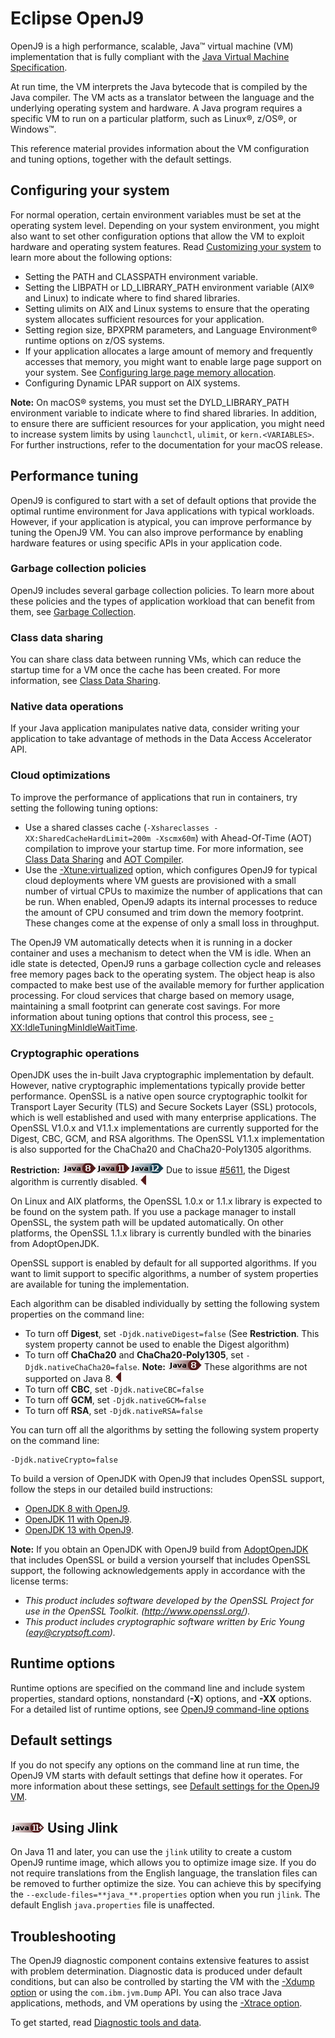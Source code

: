 <!--
* Copyright (c) 2017, 2019 IBM Corp. and others
*
* This program and the accompanying materials are made
* available under the terms of the Eclipse Public License 2.0
* which accompanies this distribution and is available at
* https://www.eclipse.org/legal/epl-2.0/ or the Apache
* License, Version 2.0 which accompanies this distribution and
* is available at https://www.apache.org/licenses/LICENSE-2.0.
*
* This Source Code may also be made available under the
* following Secondary Licenses when the conditions for such
* availability set forth in the Eclipse Public License, v. 2.0
* are satisfied: GNU General Public License, version 2 with
* the GNU Classpath Exception [1] and GNU General Public
* License, version 2 with the OpenJDK Assembly Exception [2].
*
* [1] https://www.gnu.org/software/classpath/license.html
* [2] http://openjdk.java.net/legal/assembly-exception.html
*
* SPDX-License-Identifier: EPL-2.0 OR Apache-2.0 OR GPL-2.0 WITH
* Classpath-exception-2.0 OR LicenseRef-GPL-2.0 WITH Assembly-exception
-->

# Eclipse OpenJ9

OpenJ9 is a high performance, scalable, Java&trade; virtual machine (VM) implementation that is fully compliant with the [Java Virtual Machine Specification](https://docs.oracle.com/javase/specs/index.html).

At run time, the VM interprets the Java bytecode that is compiled by the Java compiler. The VM acts as a translator between the language and the underlying operating system and hardware. A Java program requires a specific VM to run on a particular platform, such as Linux&reg;, z/OS&reg;, or Windows&trade;.

This reference material provides information about the VM configuration and tuning options, together with the default settings.


## Configuring your system

For normal operation, certain environment variables must be set at the operating system level. Depending on your system environment, you might also want to set other configuration options that allow the VM to exploit hardware and operating system features. Read [Customizing your system](https://www.ibm.com/support/knowledgecenter/SSYKE2_8.0.0/com.ibm.java.vm.80.doc/docs/j9_configure.html) to learn more about the following options:

- Setting the PATH and CLASSPATH environment variable.
- Setting the LIBPATH or LD_LIBRARY_PATH environment variable (AIX&reg; and Linux) to indicate where to find shared libraries.
- Setting ulimits on AIX and Linux systems to ensure that the operating system allocates sufficient resources for your application.
- Setting region size, BPXPRM parameters, and Language Environment&reg; runtime options on z/OS systems.
- If your application allocates a large amount of memory and frequently accesses that memory, you might want to enable large page support on your system. See [Configuring large page memory allocation](https://www.ibm.com/support/knowledgecenter/SSYKE2_8.0.0/com.ibm.java.vm.80.doc/docs/j9_configure_large_page.html).
- Configuring Dynamic LPAR support on AIX systems.

<i class="fa fa-pencil-square-o" aria-hidden="true"></i> **Note:** On macOS&reg; systems, you must set the DYLD_LIBRARY_PATH environment variable to indicate where to find shared libraries. In addition, to ensure there are sufficient resources for your application, you might need to increase system limits by using `launchctl`, `ulimit`, or `kern.<VARIABLES>`. For further instructions, refer to the documentation for your macOS release.  

## Performance tuning

OpenJ9 is configured to start with a set of default options that provide the optimal runtime environment for Java applications with typical workloads. However, if your application is atypical, you can improve performance by tuning the OpenJ9 VM. You can also improve performance by enabling hardware features or using specific APIs in your application code.

### Garbage collection policies
OpenJ9 includes several garbage collection policies. To learn more about these policies and the types of application workload that can benefit from them, see [Garbage Collection](gc.md).

### Class data sharing
You can share class data between running VMs, which can reduce the startup time for a VM once the cache has been created. For more information, see [Class Data Sharing](shrc.md).

### Native data operations
If your Java application manipulates native data, consider writing your application to take advantage of methods in the Data Access Accelerator API.

### Cloud optimizations  
To improve the performance of applications that run in containers, try setting the following tuning options:

  - Use a shared classes cache (`-Xshareclasses -XX:SharedCacheHardLimit=200m -Xscmx60m`) with Ahead-Of-Time (AOT) compilation to improve your startup time. For more information, see [Class Data Sharing](shrc.md) and [AOT Compiler](aot.md).
  - Use the [-Xtune:virtualized](xtunevirtualized.md) option, which configures OpenJ9 for typical cloud deployments where VM guests are provisioned with a small number of virtual CPUs to maximize the number of applications that can be run. When enabled, OpenJ9 adapts its internal processes to reduce the amount of CPU consumed and trim down the memory footprint. These changes come at the expense of only a small loss in throughput.

  The OpenJ9 VM automatically detects when it is running in a docker container and uses a mechanism to detect when the VM is idle. When an idle state is detected, OpenJ9 runs a garbage collection cycle and releases free memory pages back to the operating system. The object heap is also compacted to make best use of the available memory for further application processing. For cloud services that charge based on memory usage, maintaining a small footprint can generate cost savings. For more information about tuning options that control this process, see [-XX:IdleTuningMinIdleWaitTime](xxidletuningminidlewaittime.md).

### Cryptographic operations

OpenJDK uses the in-built Java cryptographic implementation by default. However, native cryptographic implementations
typically provide better performance. OpenSSL is a native open source cryptographic toolkit for Transport Layer Security (TLS) and
Secure Sockets Layer (SSL) protocols, which is well established and used with many enterprise applications. The OpenSSL V1.0.x and V1.1.x implementations are currently supported for the Digest, CBC, GCM, and RSA algorithms. The OpenSSL V1.1.x implementation is also supported for the ChaCha20 and ChaCha20-Poly1305 algorithms.

<i class="fa fa-exclamation-triangle" aria-hidden="true"></i> **Restriction:** ![Start of content that applies to Java 8 (LTS)](cr/java8.png)![Start of content that applies to Java 11 (LTS)](cr/java11.png)![Start of content that applies to Java 12](cr/java12.png) Due to issue [#5611](https://github.com/eclipse/openj9/issues/5611), the Digest algorithm is currently disabled. ![End of content that applies to Java 8, 11, and 12)](cr/java_close_lts.png)

On Linux and AIX platforms, the OpenSSL 1.0.x or 1.1.x library is expected to be found on the system path. If you use a package manager to install OpenSSL, the system path will be updated automatically. On other platforms, the OpenSSL 1.1.x library is currently bundled with the binaries from AdoptOpenJDK.

OpenSSL support is enabled by default for all supported algorithms. If you want to limit support to specific algorithms, a number of
system properties are available for tuning the implementation.

Each algorithm can be disabled individually by setting the following system properties on the command line:

- To turn off **Digest**, set `-Djdk.nativeDigest=false` (See **Restriction**. This system property cannot be used to enable the Digest algorithm)
- To turn off **ChaCha20** and **ChaCha20-Poly1305**, set `-Djdk.nativeChaCha20=false`. <i class="fa fa-pencil-square-o" aria-hidden="true"></i> **Note:** ![Start of content that applies to Java 8 (LTS)](cr/java8.png) These algorithms are not supported on Java 8. ![End of content that applies only to Java 8 (LTS)](cr/java_close_lts.png)
- To turn off **CBC**, set `-Djdk.nativeCBC=false`
- To turn off **GCM**, set `-Djdk.nativeGCM=false`
- To turn off **RSA**, set `-Djdk.nativeRSA=false`

You can turn off all the algorithms by setting the following system property on the command line:

```
-Djdk.nativeCrypto=false
```

To build a version of OpenJDK with OpenJ9 that includes OpenSSL support, follow the steps in our detailed build instructions:

- [OpenJDK 8 with OpenJ9](https://github.com/eclipse/openj9/blob/master/doc/build-instructions/Build_Instructions_V8.md).
- [OpenJDK 11 with OpenJ9](https://github.com/eclipse/openj9/blob/master/doc/build-instructions/Build_Instructions_V11.md).
- [OpenJDK 13 with OpenJ9](https://github.com/eclipse/openj9/blob/master/doc/build-instructions/Build_Instructions_V13.md).

<i class="fa fa-pencil-square-o" aria-hidden="true"></i> **Note:** If you obtain an OpenJDK with OpenJ9 build from [AdoptOpenJDK](https://adoptopenjdk.net/) that includes OpenSSL or build a version yourself that includes OpenSSL support, the following acknowledgements apply in accordance with the license terms:

- *This product includes software developed by the OpenSSL Project for use in the OpenSSL Toolkit. (http://www.openssl.org/).*
- *This product includes cryptographic software written by Eric Young (eay@cryptsoft.com).*


## Runtime options

Runtime options are specified on the command line and include system properties, standard options, nonstandard (**-X**) options, and **-XX** options. For a detailed list of runtime options, see [OpenJ9 command-line options](cmdline_specifying.md)

## Default settings

If you do not specify any options on the command line at run time, the OpenJ9 VM starts with default settings that define how it operates. For more information about these settings, see [Default settings for the OpenJ9 VM](openj9_defaults.md).

## ![Start of content that applies to Java 11 (LTS) and later](cr/java11plus.png) Using Jlink

On Java 11 and later, you can use the `jlink` utility to create a custom OpenJ9 runtime image, which allows you to optimize image size.
If you do not require translations from the English language, the translation files can be removed to further optimize the size. You can achieve this by specifying the `--exclude-files=**java_**.properties` option when you run `jlink`. The default English `java.properties` file is unaffected.

## Troubleshooting

The OpenJ9 diagnostic component contains extensive features to assist with problem determination. Diagnostic data is produced under default conditions, but can also be controlled by starting the VM with the [-Xdump option](xdump.md) or using the `com.ibm.jvm.Dump` API. You can also trace Java applications, methods, and VM operations by using the [-Xtrace option](xtrace.md).

To get started, read [Diagnostic tools and data](diag_overview.md).


<!-- ==== END OF TOPIC ==== index.md ==== -->
